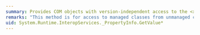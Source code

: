 ```yaml
---
summary: Provides COM objects with version-independent access to the <xref href="erload:System.Reflection.PropertyInfo.GetValue"></xref> methods.
remarks: "This method is for access to managed classes from unmanaged code and should not be called from managed code.  \n  \n The <xref:System.Reflection.PropertyInfo.GetValue%2A> methods return the value of the property."
uid: System.Runtime.InteropServices._PropertyInfo.GetValue*
---
```

